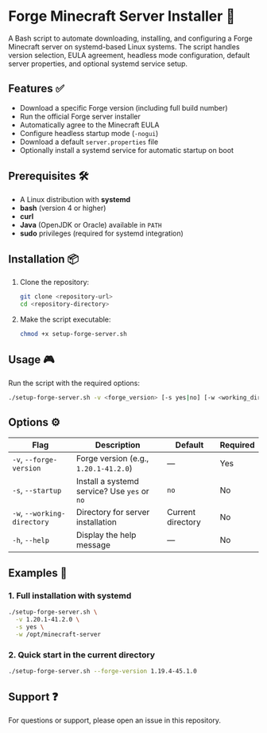 # Forge Minecraft Server Installer 🚀

A Bash script to automate downloading, installing, and configuring a Forge Minecraft server on systemd-based Linux systems. The script handles version selection, EULA agreement, headless mode configuration, default server properties, and optional systemd service setup.

## Features ✅
- Download a specific Forge version (including full build number)
- Run the official Forge server installer
- Automatically agree to the Minecraft EULA
- Configure headless startup mode (`-nogui`)
- Download a default `server.properties` file
- Optionally install a systemd service for automatic startup on boot

## Prerequisites 🛠️
- A Linux distribution with **systemd**
- **bash** (version 4 or higher)
- **curl**
- **Java** (OpenJDK or Oracle) available in `PATH`
- **sudo** privileges (required for systemd integration)

## Installation 📦
1. Clone the repository:
   ```bash
   git clone <repository-url>
   cd <repository-directory>
   ```
2. Make the script executable:
   ```bash
   chmod +x setup-forge-server.sh
   ```

## Usage 🎮
Run the script with the required options:
```bash
./setup-forge-server.sh -v <forge_version> [-s yes|no] [-w <working_directory>]
```

## Options ⚙️
| Flag                         | Description                                                      | Default            | Required |
|------------------------------|------------------------------------------------------------------|--------------------|----------|
| `-v`, `--forge-version`      | Forge version (e.g., `1.20.1-41.2.0`)                            | —                  | Yes      |
| `-s`, `--startup`            | Install a systemd service? Use `yes` or `no`                    | `no`               | No       |
| `-w`, `--working-directory`  | Directory for server installation                                | Current directory  | No       |
| `-h`, `--help`               | Display the help message                                         | —                  | No       |

## Examples 📝
### 1. Full installation with systemd
```bash
./setup-forge-server.sh \
  -v 1.20.1-41.2.0 \
  -s yes \
  -w /opt/minecraft-server
```

### 2. Quick start in the current directory
```bash
./setup-forge-server.sh --forge-version 1.19.4-45.1.0
```

## Support ❓
For questions or support, please open an issue in this repository.
